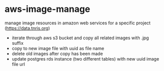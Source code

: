 # aws-image-manage

manage image resources in amazon web services for a specific project (https://data.tnris.org)

- iterate through aws s3 bucket and copy all related images with .jpg suffix
- copy to new image file with uuid as file name
- delete old images after copy has been made
- update postgres rds instance (two different tables) with new uuid image file url
